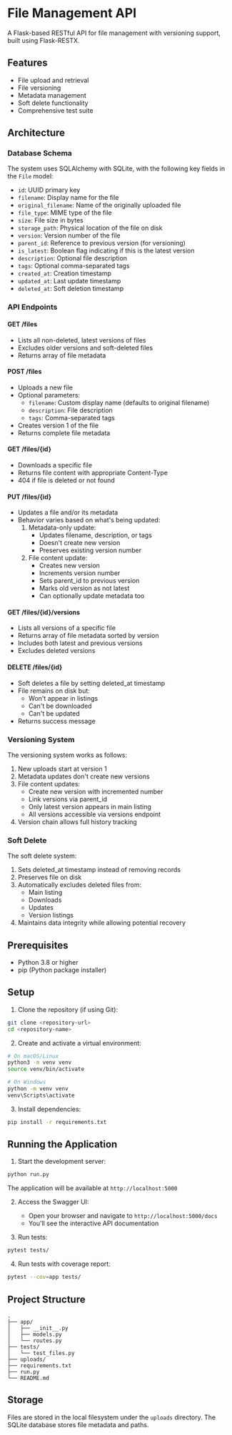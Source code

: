 # File Management API

A Flask-based RESTful API for file management with versioning support, built using Flask-RESTX.

## Features

- File upload and retrieval
- File versioning
- Metadata management
- Soft delete functionality
- Comprehensive test suite

## Architecture

### Database Schema

The system uses SQLAlchemy with SQLite, with the following key fields in the `File` model:

- `id`: UUID primary key
- `filename`: Display name for the file
- `original_filename`: Name of the originally uploaded file
- `file_type`: MIME type of the file
- `size`: File size in bytes
- `storage_path`: Physical location of the file on disk
- `version`: Version number of the file
- `parent_id`: Reference to previous version (for versioning)
- `is_latest`: Boolean flag indicating if this is the latest version
- `description`: Optional file description
- `tags`: Optional comma-separated tags
- `created_at`: Creation timestamp
- `updated_at`: Last update timestamp
- `deleted_at`: Soft deletion timestamp

### API Endpoints

#### GET /files
- Lists all non-deleted, latest versions of files
- Excludes older versions and soft-deleted files
- Returns array of file metadata

#### POST /files
- Uploads a new file
- Optional parameters:
  - `filename`: Custom display name (defaults to original filename)
  - `description`: File description
  - `tags`: Comma-separated tags
- Creates version 1 of the file
- Returns complete file metadata

#### GET /files/{id}
- Downloads a specific file
- Returns file content with appropriate Content-Type
- 404 if file is deleted or not found

#### PUT /files/{id}
- Updates a file and/or its metadata
- Behavior varies based on what's being updated:
  1. Metadata-only update:
     - Updates filename, description, or tags
     - Doesn't create new version
     - Preserves existing version number
  2. File content update:
     - Creates new version
     - Increments version number
     - Sets parent_id to previous version
     - Marks old version as not latest
     - Can optionally update metadata too

#### GET /files/{id}/versions
- Lists all versions of a specific file
- Returns array of file metadata sorted by version
- Includes both latest and previous versions
- Excludes deleted versions

#### DELETE /files/{id}
- Soft deletes a file by setting deleted_at timestamp
- File remains on disk but:
  - Won't appear in listings
  - Can't be downloaded
  - Can't be updated
- Returns success message

### Versioning System

The versioning system works as follows:

1. New uploads start at version 1
2. Metadata updates don't create new versions
3. File content updates:
   - Create new version with incremented number
   - Link versions via parent_id
   - Only latest version appears in main listing
   - All versions accessible via versions endpoint
4. Version chain allows full history tracking

### Soft Delete

The soft delete system:
1. Sets deleted_at timestamp instead of removing records
2. Preserves file on disk
3. Automatically excludes deleted files from:
   - Main listing
   - Downloads
   - Updates
   - Version listings
4. Maintains data integrity while allowing potential recovery

## Prerequisites

- Python 3.8 or higher
- pip (Python package installer)

## Setup

1. Clone the repository (if using Git):
```bash
git clone <repository-url>
cd <repository-name>
```

2. Create and activate a virtual environment:
```bash
# On macOS/Linux
python3 -m venv venv
source venv/bin/activate

# On Windows
python -m venv venv
venv\Scripts\activate
```

3. Install dependencies:
```bash
pip install -r requirements.txt
```


## Running the Application

1. Start the development server:
```bash
python run.py
```


The application will be available at `http://localhost:5000`

2. Access the Swagger UI:
   - Open your browser and navigate to `http://localhost:5000/docs`
   - You'll see the interactive API documentation

3. Run tests:
```bash
pytest tests/
```

4. Run tests with coverage report:
```bash
pytest --cov=app tests/
```



## Project Structure

```
.
├── app/
│   ├── __init__.py
│   ├── models.py
│   └── routes.py
├── tests/
│   └── test_files.py
├── uploads/
├── requirements.txt
├── run.py
└── README.md
```

## Storage

Files are stored in the local filesystem under the `uploads` directory. The SQLite database stores file metadata and paths. 